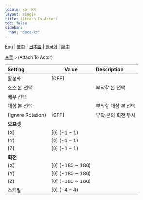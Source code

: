 ```yaml
---
locale: ko-rKR
layout: single
title: (Attach To Actor)
toc: false
sidebar:
  nav: "docs-kr"
---
```

[Eng](/dancexr/menu/2025.4/actor/attach_to_actor) | [繁中](/tw/dancexr/menu/2025.4/actor/attach_to_actor) | [日本語](/jp/dancexr/menu/2025.4/actor/attach_to_actor) | [한국어](/kr/dancexr/menu/2025.4/actor/attach_to_actor) | [简中](/zh/dancexr/menu/2025.4/actor/attach_to_actor)

[프로](../menu#프로) > (Attach To Actor)



| Setting | Value | Description |
| :--- | --- | :--- |
|<nobr>활성화</nobr>| [OFF] | 
|<nobr>소스 본 선택</nobr>|| 부착할 본 선택
|<nobr>배우 선택</nobr>|  |  |
|<nobr>대상 본 선택</nobr>|| 부착할 대상 본 선택
|<nobr>(Ignore Rotation)</nobr>| [OFF] | 부착 본의 회전 무시
|<nobr><b>오프셋</b></nobr>|| 
|<nobr>(X)</nobr>| [0] (-1 ~ 1) | 
|<nobr>(Y)</nobr>| [0] (-1 ~ 1) | 
|<nobr>(Z)</nobr>| [0] (-1 ~ 1) | 
|<nobr><b>회전</b></nobr>|| 
|<nobr>(X)</nobr>| [0] (-180 ~ 180) | 
|<nobr>(Y)</nobr>| [0] (-180 ~ 180) | 
|<nobr>(Z)</nobr>| [0] (-180 ~ 180) | 
|<nobr>스케일</nobr>| [0] (-4 ~ 4) | 
